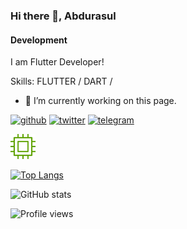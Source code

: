 ### Hi there 👋, Abdurasul
#### Development
I am Flutter Developer!

Skills: FLUTTER / DART / 

- 🔭 I’m currently working on this page. 


[<img src='https://cdn.jsdelivr.net/npm/simple-icons@3.0.1/icons/github.svg' alt='github' height='40'>](https://github.com/rasulov999)  [<img src='https://cdn.jsdelivr.net/npm/simple-icons@3.0.1/icons/twitter.svg' alt='twitter' height='40'>](https://twitter.com/AB44434390)  [<img src='https://cdn.jsdelivr.net/npm/simple-icons@3.0.1/icons/telegram.svg' alt='telegram' height='40'>](https://t.me/rasulov_ab)  

<a href='https://docs.github.com/en/developers'><img src='https://raw.githubusercontent.com/acervenky/animated-github-badges/master/assets/devbadge.gif' width='40' height='40'></a> 

[![Top Langs](https://github-readme-stats.vercel.app/api/top-langs/?username=rasulov999)](https://github.com/anuraghazra/github-readme-stats)

![GitHub stats](https://github-readme-stats.vercel.app/api?username=rasulov999&show_icons=true&count_private=true)  

![Profile views](https://gpvc.arturio.dev/rasulov999)  
